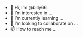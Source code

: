 - 👋 Hi, I’m @billy66
- 👀 I’m interested in ...
- 🌱 I’m currently learning ...
- 💞️ I’m looking to collaborate on ...
- 📫 How to reach me ...

<!---
billy66/billy66 is a ✨ special ✨ repository because its `README.md` (this file) appears on your GitHub profile.
You can click the Preview link to take a look at your changes.

This file should appear on GCP!

--->
